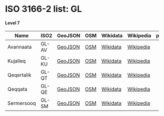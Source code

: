# ISO 3166-2 list: GL


#### Level 7
Name | ISO2 | GeoJSON | OSM | Wikidata | Wikipedia | population 
--- | --- | --- | --- | --- | --- | --: 
Avannaata | GL-AV | [GeoJSON](../../geojson/q8/iso2/GL/GL-AV.geojson) | [OSM](https://www.openstreetmap.org/relation/8514493) | [Wikidata](https://www.wikidata.org/wiki/Q44593409) | [Wikipedia](http://en.wikipedia.org/wiki/en%3AAvannaata) | 10,651
Kujalleq | GL-KU | [GeoJSON](../../geojson/q8/iso2/GL/GL-KU.geojson) | [OSM](https://www.openstreetmap.org/relation/8512366) | [Wikidata](https://www.wikidata.org/wiki/Q478813) | [Wikipedia](http://en.wikipedia.org/wiki/en%3AKujalleq) | 6,811
Qeqertalik | GL-QT | [GeoJSON](../../geojson/q8/iso2/GL/GL-QT.geojson) | [OSM](https://www.openstreetmap.org/relation/8514395) | [Wikidata](https://www.wikidata.org/wiki/Q44593337) | [Wikipedia](http://en.wikipedia.org/wiki/en%3AQeqertalik) | 6,504
Qeqqata | GL-QE | [GeoJSON](../../geojson/q8/iso2/GL/GL-QE.geojson) | [OSM](https://www.openstreetmap.org/relation/8514368) | [Wikidata](https://www.wikidata.org/wiki/Q476233) | [Wikipedia](http://en.wikipedia.org/wiki/en%3AQeqqata) | 9,423
Sermersooq | GL-SM | [GeoJSON](../../geojson/q8/iso2/GL/GL-SM.geojson) | [OSM](https://www.openstreetmap.org/relation/8515166) | [Wikidata](https://www.wikidata.org/wiki/Q695387) | [Wikipedia](http://en.wikipedia.org/wiki/en%3ASermersooq) | 22,480
